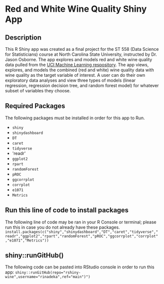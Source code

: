 # Red and White Wine Quality Shiny App 
## Description
This R Shiny app was created as a final project for the ST 558 (Data Science for Statisticians) course at North Carolina State University, instructed by Dr. Jason Osborne. The app explores and models red and white wine quality data pulled from the [UCI Machine Learning respository](https://archive.ics.uci.edu/dataset/186/wine+quality). The app views, explores, and models the combined (red and white) wine quality data with wine quality as the target variable of interest. A user can do their own exploratory data analyses and view three types of models (linear regression, regression decision tree, and random forest model) for whatever subset of variables they choose.
## Required Packages
The following packages must be installed in order for this app to Run.
- `shiny`
- `shinydashboard`
- `DT`
- `caret`
- `tidyverse`
- 'readr'
- `ggplot2`
- `rpart`
- `randomForest`
- `pROC`
- `ggcorrplot`
- `corrplot`
- `e1071 `
- `Metrics`
## Run this line of code to install packages 
The following line of code may be ran in your R Console or terminal; please run this in case you do not already have these packages. 
`install.packages(c("shiny","shinydashboard","DT","caret","tidyverse","readr","ggplot2","rpart","randomForest","pROC","ggcorrplot","corrplot","e1071","Metrics"))`
## shiny::runGitHub()
The following code can be pasted into RStudio console in order to run this app:
`shiny::runGitHub(repo="rshiny-wine",username="rinadeka",ref="main")")`
